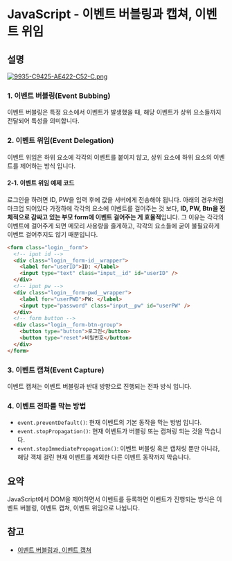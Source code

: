 # JavaScript - 이벤트 버블링과 캡쳐, 이벤트 위임

## 설명

[![9935-C9425-AE422-C52-C.png](https://i.postimg.cc/qRLR1cDx/9935-C9425-AE422-C52-C.png)](https://postimg.cc/xJXnCm2X)

### 1. 이벤트 버블링(Event Bubbing)

이벤트 버블링은 특정 요소에서 이벤트가 발생했을 때, 해당 이벤트가 상위 요소들까지 전달되어 특성을 의미합니다.

### 2. 이벤트 위임(Event Delegation)

이벤트 위임은 하위 요소에 각각의 이벤트를 붙이지 않고, 상위 요소에 하위 요소의 이벤트를 제어하는 방식 입니다.

#### 2-1. 이벤트 위임 예제 코드

로그인을 하려면 ID, PW을 입력 후에 값을 서버에게 전송해야 됩니다. 아래의 경우처럼 마크업 되어있다 가정하에 각각의 요소에 이벤트를 걸어주는 것 보다, **ID, PW, Btn을 전체적으로 감싸고 있는 부모 form에 이벤트 걸어주는 게 효율적**입니다. 그 이유는 각각의 이벤트에 걸어주게 되면 메모리 사용량을 줄게하고, 각각의 요소들에 굳이 불필요하게 이벤트 걸어주지도 않기 때문입니다.

```html
<form class="login__form">
  <!-- iput id -->
  <div class="login__form-id__wrapper">
    <label for="userID">ID: </label>
    <input type="text" class="input__id" id="userID" />
  </div>
  <!-- iput pw -->
  <div class="login__form-pwd__wrapper">
    <label for="userPWD">PW: </label>
    <input type="password" class="input__pw" id="userPW" />
  </div>
  <!-- form button -->
  <div class="login__form-btn-group">
    <button type="button">로그인</button>
    <button type="reset">비밀번호</button>
  </div>
</form>
```

### 3. 이벤트 캡쳐(Event Capture)

이벤트 캡쳐는 이벤트 버블링과 반대 방향으로 진행되는 전파 방식 입니다.

### 4. 이벤트 전파를 막는 방법

- `event.preventDefault()`: 현재 이벤트의 기본 동작을 막는 방법 입니다.
- `event.stopPropagation()`: 현재 이벤트가 버블링 또는 캡쳐링 되는 것을 막습니다.
- `event.stopImmediatePropagation()`: 이벤트 버블링 혹은 캡처링 뿐만 아니라, 해당 객체 걸린 현재 이벤트를 제외한 다른 이벤트 동작까지 막습니다.

## 요약

JavaScript에서 DOM을 제어하면서 이벤트를 등록하면 이벤트가 진행되는 방식은 이벤트 버블링, 이벤트 캡쳐, 이벤트 위임으로 나뉩니다.

## 참고

- [이벤트 버블링과, 이벤트 캡쳐](https://joshua1988.github.io/web-development/javascript/event-propagation-delegation/#%EC%9D%B4%EB%B2%A4%ED%8A%B8-%EC%BA%A1%EC%B3%90---event-capture)
